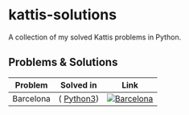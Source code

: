 # kattis-solutions
A collection of my solved Kattis problems in Python.
## Problems & Solutions
| Problem                          | Solved in    | Link                  |
|----------------------------------|--------------|-----------------------|
| Barcelona | ( <a href="https://github.com/Raghav510/kattis-solutions/blob/main/Barcelona/Barcelona.py" target="_blank">Python3</a>)     |[![Barcelona](https://open.kattis.com/images/site-logo?v=0a3f6018aacf449381741e45cf0ff6ba)](https://open.kattis.com/problems/barcelona) |





